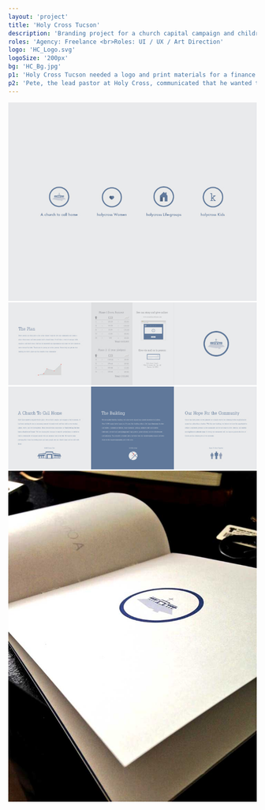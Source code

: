 ```yaml
---
layout: 'project'
title: 'Holy Cross Tucson'
description: 'Branding project for a church capital campaign and childrens ministry.'
roles: 'Agency: Freelance <br>Roles: UI / UX / Art Direction'
logo: 'HC_Logo.svg'
logoSize: '200px'
bg: 'HC_Bg.jpg'
p1: 'Holy Cross Tucson needed a logo and print materials for a finance campaign, as well as branding, print materials, and a wall graphic for their childrens ministry.  I developed a logo and color pallet for their capital campaign and used those assets in the branding of the childrens ministry.'
p2: 'Pete, the lead pastor at Holy Cross, communicated that he wanted to represent their ministry in a fresh new way, with clean design. The logo for the campaign is a literal translation of their tag line "A church to call home" with an illustration of the building and the shadow of a home.'
---
```


![Icons](../assets/images/HC_Icons.jpg)
![Front](../assets/images/HC_1.jpg)
![Back](../assets/images/HC_2.jpg)
![Booklet](../assets/images/HC_Booklet.jpg)
